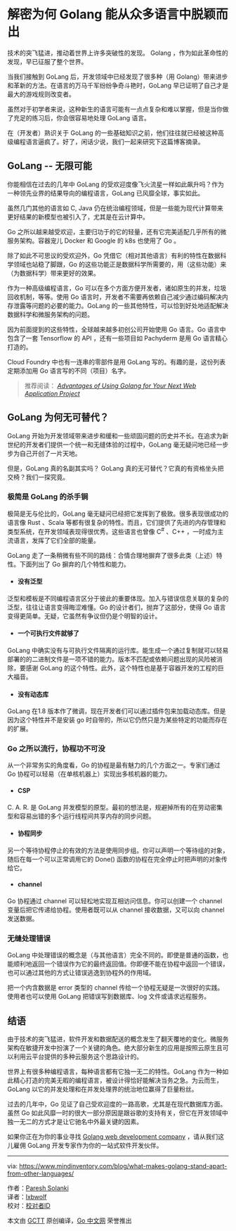 # 解密为何 Golang 能从众多语言中脱颖而出

技术的突飞猛进，推动着世界上许多突破性的发现。 Golang ，作为如此革命性的发现，早已征服了整个世界。

当我们接触到 GoLang 后，开发领域中已经发现了很多种（用 Golang）带来进步和革新的方法。在语言的万马千军纷纷争奇斗艳时，GoLang 早已证明了自己才是最大的游戏规则改变者。

虽然对于初学者来说，这种新生的语言可能有一点点复杂和难以掌握，但是当你做了充足的练习后，你会很容易地处理 GoLang 语言。

在（开发者）熟识关于 GoLang 的一些基础知识之前，他们往往就已经被这种高级编程语言逼疯了。好了，闲话少说，我们一起来研究下这篇博客摘录。

## GoLang -- 无限可能

你能相信在过去的几年中 GoLang 的受欢迎度像飞火流星一样如此飙升吗？作为一种领先业界的结果导向的编程语言，GoLang 已风靡全球，事实如此。

虽然几门其他的语言如 C, Java 仍在统治编程领域，但是一些能为现代计算带来更好结果的新模型也被引入了，尤其是在云计算中。

Go 之所以越来越受欢迎，主要归功于的它的轻量，还有它完美适配几乎所有的微服务架构。容器宠儿 Docker 和 Google 的 k8s 也使用了 Go 。

除了如此不可思议的受欢迎外，Go 凭借它（相对其他语言）有利的特性在数据科学领域也站稳了脚跟，Go 的这些功能正是数据科学所需要的，用（这些功能）来（为数据科学）带来更好的效果。

作为一种高级编程语言，Go 可以在多个方面方便开发者，诸如原生的并发，垃圾回收机制，等等。使用 Go 语言时，开发者不需要再依赖自己减少通过编码解决内存泄露等问题的必要的能力。GoLang  的一些其他特性，可以恰到好处地适配解决数据科学和微服务架构的问题。

因为前面提到的这些特性，全球越来越多初创公司开始使用 Go 语言。Go 语言中包含了一套 Tensorflow 的 API ，还有一些项目如 Pachyderm 是用 Go 语言精心打造的。

Cloud Foundry 中也有一连串的零部件是用 GoLang 写的。有趣的是，这份列表定期添加用 Go 语言写的不同（项目）名字。

> 推荐阅读： [*Advantages of Using Golang for Your Next Web Application Project*](https://www.mindinventory.com/blog/advantages-of-golang-for-web-application-project/)

## GoLang 为何无可替代？

GoLang 开始为开发领域带来进步和缓和一些顽固问题的历史并不长。在追求为新世纪的开发者们提供一个统一和无缝体验的过程中，GoLang 毫无疑问地已经一步步为自己开创了一片天地。

但是，GoLang 真的名副其实吗？ GoLang 真的无可替代？它真的有资格坐头把交椅？我们一探究竟。

### 极简是 GoLang 的杀手锏

极简是无与伦比的，GoLang 毫无疑问已经把它发挥到了极致。很多表现很成功的语言像 Rust 、Scala 等都有很复杂的特性。而且，它们提供了先进的内存管理和类型系统，在开发领域表现得很优秀。这些语言也曾像 C<sup>#</sup> 、C++ ，一时成为主流语言，发挥了它们全部的能量。

GoLang 走了一条稍微有些不同的路线：合情合理地摒弃了很多此类（上述）特性。下面列出了 Go 摒弃的几个特性和能力。

- #### 没有泛型

泛型和模板是不同编程语言区分于彼此的重要体现。加入与错误信息关联的复杂的泛型，往往让语言变得晦涩难懂。Go 的设计者们，抛弃了这部分，使得 Go 语言变得更简单。无疑，它虽然有争议但仍是个明智的设计。

- #### 一个可执行文件就够了

GoLang 中确实没有与可执行文件隔离的运行库。能生成一个通过复制就可以轻易部署的的二进制文件是一项不错的能力。版本不匹配或依赖问题出现的风险被消除，要感谢 GoLang 的这个特性。此外，这个特性也是基于容器开发的工程的巨大福音。

- #### 没有动态库

GoLang 在1.8 版本作了微调，现在开发者们可以通过插件包来加载动态库。但是因为这个特性并不是安装 go 时自带的，所以它仍然只是为某些特定的功能而存在的扩展。

### Go 之所以流行，协程功不可没

从一个非常务实的角度看，Go 的协程是最有魅力的几个方面之一。专家们通过 Go 协程可以轻易（在单核机器上）实现出多核机器的能力。

- #### CSP

C. A. R. 是 GoLang 并发模型的原型。最初的想法是，规避掉所有的在劳动密集型和容易出错的多个运行线程间共享内存的同步问题。

- #### 协程同步

另一个等待协程停止的有效的方法是使用同步组。你可以声明一个等待组的对象，随后在每一个可以正常调用它的 Done() 函数的协程在完全停止时把声明的对象传给它。

- #### channel

Go 协程通过 channel 可以轻松地实现互相访问信息。你可以创建一个 channel 变量后把它传递给协程。使用者既可以从 channel 接收数据，又可以向 channel 发送数据。

### 无缝处理错误

GoLang 中处理错误的概念是（与其他语言）完全不同的。即使是普通的函数，也能顺利地返回一个错误作为它的最终返回值。你即便不能在协程中返回一个错误，也可以通过其他的方式让错误逃逸到协程外的作用域。

把一个内含数据是 error 类型的 channel 传给一个协程无疑是一次很好的实践。使用者也可以使用 GoLang 把错误写到数据库、log 文件或请求远程服务。

## 结语

由于技术的突飞猛进，软件开发和数据配送的概念发生了翻天覆地的变化。微服务架构在敏捷开发中扮演了一个关键的角色。绝大部分新生的应用是按照云原生且可以利用云平台提供的多种云服务这个思路设计的。

世界上有很多种编程语言，每种语言都有它独一无二的特性。GoLang 作为一种如此精心打造的完美无暇的编程语言，被设计得恰好能解决当务之急。为云而生，GoLang 以它的并发处理和在并发处理界的统治地位赢得了巨量粉丝。

过去的几年中，Go 见证了自己受欢迎度的一路高歌，尤其是在现代数据库方面。虽然 Go 如此风靡一时的很大一部分原因是跟谷歌的支持有关，但它在开发领域中独一无二的方式才是让它驰名中外最关键的因素。

如果你正在为你的事业寻找  [Golang web development company](https://www.mindinventory.com/golang-development.php) ，请从我们这儿雇佣 GoLang 开发专家作为你的一站式软件开发伙伴。

---

via: https://www.mindinventory.com/blog/what-makes-golang-stand-apart-from-other-languages/

作者：[Paresh Solanki](https://www.mindinventory.com/blog/author/pareshsolanki/) <br>
译者：[lxbwolf](https://github.com/lxbwolf) <br>
校对：[校对者ID](https://github.com/校对者ID)

本文由 [GCTT](https://github.com/studygolang/GCTT) 原创编译，[Go 中文网](https://studygolang.com/) 荣誉推出
